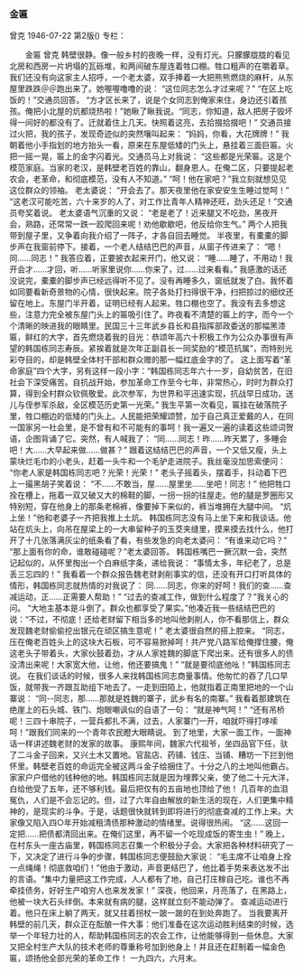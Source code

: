 ### 金匾
曾克
1946-07-22
第2版()
专栏：

　　金匾
    曾克
    韩壁很静。像一般乡村的夜晚一样，没有灯光。只朦朦胧胧的看见北房和西房一片坍塌的瓦砾堆，和两间破东屋连着牲口棚。牲口粗声的在嚼着草。我们还没有向这家主人招呼，一个老太婆，双手捧着一大把熊熊燃烧的麻杆，从东屋里跌跌＠＠跑出来了。她喔喔噜噜的说：
    “这位同志怎么才过来呢？”
    “在区上吃饭的！”交通员回答。
    “方才区长来了，说是个女同志到俺家来住，身边还引着孩孩。俺把小北屋的炕都烧热啦！”她瞅了瞅我说。“同志，你知道，敌人把房子毁坏得一间好的都没有了。迁就着住上几天。快照着这亮，去拾掇拾掇吧！”
    交通员接过火把，我的孩子，发现奇迹似的突然嚷叫起来：
    “妈妈，你看，大花牌牌！”
    我朝着他小手指划的地方抬头一看，原来在东屋低矮的门头上，悬挂着三面巨匾。火把一摇一晃，匾上的金字闪着光。交通员马上对我说：
    “这些都是光荣匾。这是个模范家庭。当家的老汉，是韩壁老百姓的靠山，翻身恩人。在俺二区，只要提起老农会，老革命，和彻底模范，没有人不知道。”
    “呵！他在家吧？”我立刻就想见见这位群众的领袖。
    老太婆说：
    “开会去了。那天夜里他在家安安生生睡过觉呵！”
    “这老汉可能吃苦，六十来岁的人了，对工作比青年人精神还旺，劲头还足！”交通员夸奖着说。
    老太婆语气沉重的又说：
    “老是老了！近来腿又不吃劲，黑夜开会，熟路，还常常一跌一跤爬回来呢！劝他歇歇吧，他反给你生气。”
    两个人把我带到屋子里，又争着向我介绍了一阵子，才各自回去睡觉。
    半夜里，有橐橐的脚步声在我窗前停下。接着，一个老人结结巴巴的声音，从窗子传进来了：
    “嗯！同……同志！”
    我答应着，正要披衣起来开门，他又说：
    “睡……睡了，不用动！我开会才……才回，听……听家里说你……你来了，过……过来看看。”
    我感激的话还没说完，橐橐的脚步声已经远得听不见了。没有再睡多久，窗纸就发了白。我怀着如同要看新奇景物的心情，很快起来。院子各处打扫得很干净，扫把掠过的细纹还留在地上。东屋门半开着，证明已经有人起来。牲口棚也空了。我没有去多想这些，注意力完全被东屋门头上的匾吸引住了。昨夜看不清楚的匾上的字，而今一个个清晰的映进我的眼睛里。民国三十三年武乡县长和县指挥部政委送的那幅黑漆匾，鲜红的大字，首先燃烧着我的目光：恭颂年高六十积极工作为公众办事很有声望的韩国栋同志寿辰。紧挨着就是次年正副县长一同奖励的“模范抗属”，而特别光彩夺目的，却是韩壁全体村干部和群众赠的那一幅红底金字的了。
    这上面写着“革命家庭”四个大字，另有这样一段小字：“韩国栋同志年六十一岁，自幼贫苦，在旧社会下深受痛苦。自抗战开始，参加革命工作至今七年，非常热心，时时为群众打算，得到全村群众钦佩敬爱。此次参军，为世界和平迅速实现，抗战早日成功，送儿与侄参军杀敌，全区模范历史第一光荣。”
    我生平第一次看见，匾挂在破落院子里，牲口棚边的低矮的门头上。人民能把荣耀颂赞，加于自己真正爱戴的人，在同一国家另一社会里，是不曾有和不可能有的事呵！我一遍又一遍的读着这些颂词贺语，企图背诵了它。突然，有人喊我了：
    “同……同志！昨……昨天累了，多睡会吧！大……大早起来做……做甚？”
    跟着这结结巴巴的声音，一个又低又瘦，头上蒙块烂毛巾的小老头，赶着一头牛和一个毛驴走进院子。我丝毫没加思索便问：
    “你老人家是韩国栋同志吧？光荣！光荣！”
    老头子摇着头，摆着手，抖动着下巴上一撮黑胡子笑着说：
    “不……不敢当，屋……屋里坐……坐吧！同志！”
    他把牲口拴在槽上，拖着一双又破又大的棉鞋的脚，一拐一拐的往屋走。他的腿是罗圈形又特别短，穿在他身上的那条老棉裤，像要掉下来似的，裤当堆拥在大腿中间。
    “炕上坐！”他和老婆子一齐把我推上土炕。
    韩国栋同志没有马上坐下来和我谈话。他站在炕头上，向吊在屋梁上的一大串留种子的玉茭夹缝里，摸来摸去找什么，他打开了十几张落满灰尘的纸条看了看，有些发急的向老太婆问：
    “有谁来动它吗？”
    “那上面有你的命，谁敢碰碰呢？”老太婆回答。
    韩国栋嘴巴一撅沉默一会，突然记起似的，从怀里掏出一个白麻纸字条，递给我说：
    “事情太多，年纪老了，总是丢三忘四的！”
    我看着一个群众报告魏老财剥削事实的信，还没有开口打听具体的情形，韩国栋同志就热情的对我说了：
    同……同志，你来的好呵！我们的查……查减运动，正……正需要人帮助！”
    “过去的查减工作，做到什么程度了？”我关心的问。
    “大地主基本是斗倒了。群众也都享受了果实。”他凑近我一些结结巴巴的说：“不过，不彻底！还给老财留下相当多的地叫他剥削人，你不看那信上，群众发现魏老财偷偷挖出银元在顽区搞生意呢！”
    老太婆很自然的搭上腔来。
    “同志，压在俺老百姓头上的这块大石板，可不容易掀掉呵！共产党八路军给俺撑住腰，俺这老头子带着头，大家伙鼓着劲，才从人家姓魏的脚底下爬出来。还有很多人的债没清出来呢！大家宽大他，让他，他还要搞鬼！”
    “就是要彻底他吆！”韩国栋同志说。
    在我们谈话的时候，很多人来找韩国栋同志商量事情。他匆忙的吞了几口早饭，就带我一齐跟互助组下地去了。一走到田陌上，他就指着正南里把地的一个山寨说：
    “同--同志，那……那就是姓魏的寨子，武乡有名的南寨。”
    我看着那建筑在绝崖上的石头城、铁门、炮眼嘲讽似的自语了一句：
    “就是神气呵！”
    “还有吊桥呢！三四十串院子，一营兵都扎不满，过去，人家寨门一开，咱就吓得打哆嗦呵！”跟我们同来的一个青年农民瞪大眼睛说。
    到了地里，大家一面工作，一面神话一样讲述魏老财的发家的故事。
    康熙年间，魏家六代祖爷，坐四品官下任，驮了二斗金子回来，又兴土木又置地。官盐店、药铺、钱庄、当铺、糟坊一下拦到他怀里。韩壁老百姓的命运完全被这两斗金子给捆住了。十分之八的土地叫他霸占。家家户户借他的钱种他的地。韩国栋同志就是因为埋葬父亲，使了他二十元大洋，白给他受了五年，还不够利钱。最后把仅有的五亩地也顶给了他！
    几百年的血泪冤仇，人们是不会忘记的。但，过了六年自由解放的新生活的现在，人们更集中精神的，是现实的斗争。于是，话题很快就转到即将进行的彻底查减的工作上来。大家像又陷入四○年开始减租清债那种激动的情绪里。说得很热闹。
    “这……这回一定把……把债都清回出来。在俺们这里，再不留一个吃现成饭的寄生虫！”
    晚上，在村东头一座古庙里，韩国栋同志召集一个积极分子会。大家把各种材料研究了一下，又决定了进行斗争的步骤，韩国栋同志便鼓励大家说：
    “毛主席不让咱身上拴一点绳绳！彻底救咱们！”他由于激动，声音更结巴了，他比着手势来表达发不出的言语。“集中力量把这工作完成，人人都有了地，自己打庄稼自己吃。谁也不再牵挂债务，好好生产咱穷人也来发发家！”
    深夜，他回来，月亮落了，在黑路上，他被一块大石头绊倒。本来就有病的腿，这样就立刻不能动弹了。
    查减运动进行着。他只在床上躺了两天，就又拄着拐杖一跛一跛的在到处奔跑了。
    当我要离开韩壁的前几天，群众正在酝酿一件大事：他们准备在这次运动胜利结束的时候，选举一个年轻力壮的人，帮助韩国栋同志的农会工作，让他能够得到一些休息。大家又把全村生产大队的技术老师的尊重称号加到他身上！并且还在赶制着一幅金色匾，颂扬他全部光荣的革命工作！
                                    一九四六，六月末。
